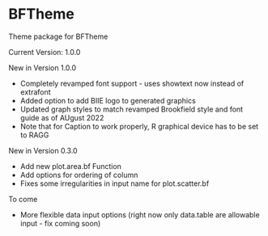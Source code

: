 # BFTheme
Theme package for BFTheme

Current Version: 1.0.0

New in Version 1.0.0
- Completely revamped font support - uses showtext now instead of extrafont
- Added option to add BIIE logo to generated graphics
- Updated graph styles to match revamped Brookfield style and font guide as of AUgust 2022
- Note that for Caption to work properly, R graphical device has to be set to RAGG

New in Version 0.3.0
- Add new plot.area.bf Function
- Add options for ordering of column
- Fixes some irregularities in input name for plot.scatter.bf

To come
- More flexible data input options (right now only data.table are allowable input - fix coming soon)
